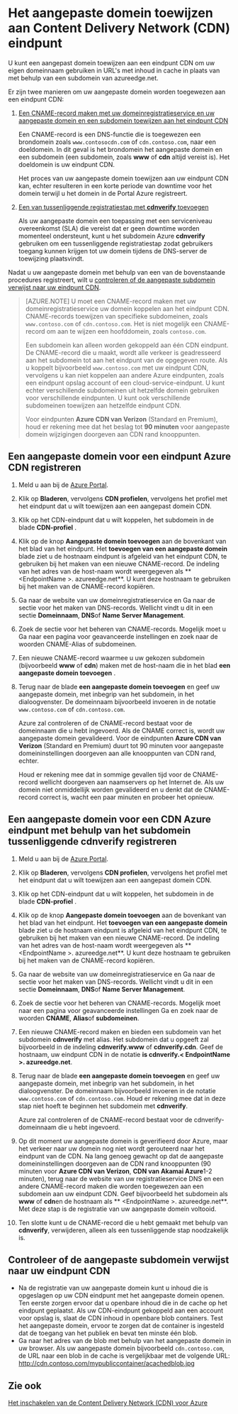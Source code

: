 <properties
     pageTitle="Azure Content Delivery Network (CDN) inhoud toewijzen aan een aangepast domein | Microsoft Azure"
     description="In dit onderwerp wordt beschreven hoe een CDN inhoud toewijzen aan een aangepaste domein."
     services="cdn"
     documentationCenter=""
     authors="camsoper"
     manager="erikre"
     editor=""/>
<tags
     ms.service="cdn"
     ms.workload="media"
     ms.tgt_pltfrm="na"
     ms.devlang="na"
     ms.topic="article"
    ms.date="07/28/2016"
     ms.author="casoper"/>

# <a name="how-to-map-custom-domain-to-content-delivery-network-cdn-endpoint"></a>Het aangepaste domein toewijzen aan Content Delivery Network (CDN) eindpunt
U kunt een aangepast domein toewijzen aan een eindpunt CDN om uw eigen domeinnaam gebruiken in URL's met inhoud in cache in plaats van met behulp van een subdomein van azureedge.net.

Er zijn twee manieren om uw aangepaste domein worden toegewezen aan een eindpunt CDN:

1. [Een CNAME-record maken met uw domeinregistratieservice en uw aangepaste domein en een subdomein toewijzen aan het eindpunt CDN](#register-a-custom-domain-for-an-azure-cdn-endpoint)

    Een CNAME-record is een DNS-functie die is toegewezen een brondomein zoals `www.contosocdn.com` of `cdn.contoso.com`, naar een doeldomein. In dit geval is het brondomein het aangepaste domein en een subdomein (een subdomein, zoals **www** of **cdn** altijd vereist is). Het doeldomein is uw eindpunt CDN.  

    Het proces van uw aangepaste domein toewijzen aan uw eindpunt CDN kan, echter resulteren in een korte periode van downtime voor het domein terwijl u het domein in de Portal Azure registreert.

2. [Een van tussenliggende registratiestap met **cdnverify** toevoegen](#register-a-custom-domain-for-an-azure-cdn-endpoint-using-the-intermediary-cdnverify-subdomain)

    Als uw aangepaste domein een toepassing met een serviceniveau overeenkomst (SLA) die vereist dat er geen downtime worden momenteel ondersteunt, kunt u het subdomein Azure **cdnverify** gebruiken om een tussenliggende registratiestap zodat gebruikers toegang kunnen krijgen tot uw domein tijdens de DNS-server de toewijzing plaatsvindt.  

Nadat u uw aangepaste domein met behulp van een van de bovenstaande procedures registreert, wilt u [controleren of de aangepaste subdomein verwijst naar uw eindpunt CDN](#verify-that-the-custom-subdomain-references-your-cdn-endpoint).

> [AZURE.NOTE] U moet een CNAME-record maken met uw domeinregistratieservice uw domein koppelen aan het eindpunt CDN. CNAME-records toewijzen van specifieke subdomeinen, zoals `www.contoso.com` of `cdn.contoso.com`. Het is niet mogelijk een CNAME-record om aan te wijzen een hoofddomein, zoals `contoso.com`.
>    
> Een subdomein kan alleen worden gekoppeld aan één CDN eindpunt. De CNAME-record die u maakt, wordt alle verkeer is geadresseerd aan het subdomein tot aan het eindpunt van de opgegeven route.  Als u koppelt bijvoorbeeld `www.contoso.com` met uw eindpunt CDN, vervolgens u kan niet koppelen aan andere Azure eindpunten, zoals een eindpunt opslag account of een cloud-service-eindpunt. U kunt echter verschillende subdomeinen uit hetzelfde domein gebruiken voor verschillende eindpunten. U kunt ook verschillende subdomeinen toewijzen aan hetzelfde eindpunt CDN.
>
> Voor eindpunten **Azure CDN van Verizon** (Standard en Premium), houd er rekening mee dat het beslag tot **90 minuten** voor aangepaste domein wijzigingen doorgeven aan CDN rand knooppunten.

## <a name="register-a-custom-domain-for-an-azure-cdn-endpoint"></a>Een aangepaste domein voor een eindpunt Azure CDN registreren

1.  Meld u aan bij de [Azure Portal](https://portal.azure.com/).
2.  Klik op **Bladeren**, vervolgens **CDN profielen**, vervolgens het profiel met het eindpunt dat u wilt toewijzen aan een aangepast domein CDN.  
3.  Klik op het CDN-eindpunt dat u wilt koppelen, het subdomein in de blade **CDN-profiel** .
4.  Klik op de knop **Aangepaste domein toevoegen** aan de bovenkant van het blad van het eindpunt.  Het **toevoegen van een aangepaste domein** blade ziet u de hostnaam eindpunt is afgeleid van het eindpunt CDN, te gebruiken bij het maken van een nieuwe CNAME-record. De indeling van het adres van de host-naam wordt weergegeven als ** &lt;EndpointName >. azureedge.net**.  U kunt deze hostnaam te gebruiken bij het maken van de CNAME-record kopiëren.  
5.  Ga naar de website van uw domeinregistratieservice en Ga naar de sectie voor het maken van DNS-records. Wellicht vindt u dit in een sectie **Domeinnaam**, **DNS**of **Name Server Management**.
6.  Zoek de sectie voor het beheren van CNAME-records. Mogelijk moet u Ga naar een pagina voor geavanceerde instellingen en zoek naar de woorden CNAME-Alias of subdomeinen.
7.  Een nieuwe CNAME-record waarmee u uw gekozen subdomein (bijvoorbeeld **www** of **cdn**) maken met de host-naam die in het blad **een aangepaste domein toevoegen** .
8.  Terug naar de blade **een aangepaste domein toevoegen** en geef uw aangepaste domein, met inbegrip van het subdomein, in het dialoogvenster. De domeinnaam bijvoorbeeld invoeren in de notatie `www.contoso.com` of `cdn.contoso.com`.   

    Azure zal controleren of de CNAME-record bestaat voor de domeinnaam die u hebt ingevoerd. Als de CNAME correct is, wordt uw aangepaste domein gevalideerd.  Voor de eindpunten **Azure CDN van Verizon** (Standard en Premium) duurt tot 90 minuten voor aangepaste domeininstellingen doorgeven aan alle knooppunten van CDN rand, echter.  

    Houd er rekening mee dat in sommige gevallen tijd voor de CNAME-record wellicht doorgeven aan naamservers op het Internet de. Als uw domein niet onmiddellijk worden gevalideerd en u denkt dat de CNAME-record correct is, wacht een paar minuten en probeer het opnieuw.


## <a name="register-a-custom-domain-for-an-azure-cdn-endpoint-using-the-intermediary-cdnverify-subdomain"></a>Een aangepaste domein voor een CDN Azure eindpunt met behulp van het subdomein tussenliggende cdnverify registreren  

1. Meld u aan bij de [Azure Portal](https://portal.azure.com/).
2. Klik op **Bladeren**, vervolgens **CDN profielen**, vervolgens het profiel met het eindpunt dat u wilt toewijzen aan een aangepast domein CDN.  
3. Klik op het CDN-eindpunt dat u wilt koppelen, het subdomein in de blade **CDN-profiel** .
4. Klik op de knop **Aangepaste domein toevoegen** aan de bovenkant van het blad van het eindpunt.  Het **toevoegen van een aangepaste domein** blade ziet u de hostnaam eindpunt is afgeleid van het eindpunt CDN, te gebruiken bij het maken van een nieuwe CNAME-record. De indeling van het adres van de host-naam wordt weergegeven als ** &lt;EndpointName >. azureedge.net**.  U kunt deze hostnaam te gebruiken bij het maken van de CNAME-record kopiëren.
5. Ga naar de website van uw domeinregistratieservice en Ga naar de sectie voor het maken van DNS-records. Wellicht vindt u dit in een sectie **Domeinnaam**, **DNS**of **Name Server Management**.
6. Zoek de sectie voor het beheren van CNAME-records. Mogelijk moet naar een pagina voor geavanceerde instellingen Ga en zoek naar de woorden **CNAME**, **Alias**of **subdomeinen**.
7. Een nieuwe CNAME-record maken en bieden een subdomein van het subdomein **cdnverify** met alias. Het subdomein dat u opgeeft zal bijvoorbeeld in de indeling **cdnverify.www** of **cdnverify.cdn**. Geef de hostnaam, uw eindpunt CDN in de notatie **is cdnverify.&lt; EndpointName >. azureedge.net**.
8. Terug naar de blade **een aangepaste domein toevoegen** en geef uw aangepaste domein, met inbegrip van het subdomein, in het dialoogvenster. De domeinnaam bijvoorbeeld invoeren in de notatie `www.contoso.com` of `cdn.contoso.com`. Houd er rekening mee dat in deze stap niet hoeft te beginnen het subdomein met **cdnverify**.  

    Azure zal controleren of de CNAME-record bestaat voor de cdnverify-domeinnaam die u hebt ingevoerd.
9. Op dit moment uw aangepaste domein is geverifieerd door Azure, maar het verkeer naar uw domein nog niet wordt gerouteerd naar het eindpunt van de CDN. Na lang genoeg gewacht op dat de aangepaste domeininstellingen doorgeven aan de CDN rand knooppunten (90 minuten voor **Azure CDN van Verizon**, **CDN van Akamai Azure**1-2 minuten), terug naar de website van uw registratieservice DNS en een andere CNAME-record maken die worden toegewezen aan een subdomein aan uw eindpunt CDN. Geef bijvoorbeeld het subdomein als **www** of **cdn**en de hostnaam als ** &lt;EndpointName >. azureedge.net**. Met deze stap is de registratie van uw aangepaste domein voltooid.
10. Ten slotte kunt u de CNAME-record die u hebt gemaakt met behulp van **cdnverify**, verwijderen, alleen als een tussenliggende stap noodzakelijk is.  


## <a name="verify-that-the-custom-subdomain-references-your-cdn-endpoint"></a>Controleer of de aangepaste subdomein verwijst naar uw eindpunt CDN

- Na de registratie van uw aangepaste domein kunt u inhoud die is opgeslagen op uw CDN eindpunt met het aangepaste domein openen.
Ten eerste zorgen ervoor dat u openbare inhoud die in de cache op het eindpunt geplaatst. Als uw CDN-eindpunt gekoppeld aan een account voor opslag is, slaat de CDN inhoud in openbare blob containers. Test het aangepaste domein, ervoor te zorgen dat de container is ingesteld dat de toegang van het publiek en bevat ten minste één blob.
- Ga naar het adres van de blob met behulp van het aangepaste domein in uw browser. Als uw aangepaste domein bijvoorbeeld `cdn.contoso.com`, de URL naar een blob in de cache is vergelijkbaar met de volgende URL: http://cdn.contoso.com/mypubliccontainer/acachedblob.jpg

## <a name="see-also"></a>Zie ook

[Het inschakelen van de Content Delivery Network (CDN) voor Azure](./cdn-create-new-endpoint.md)  

